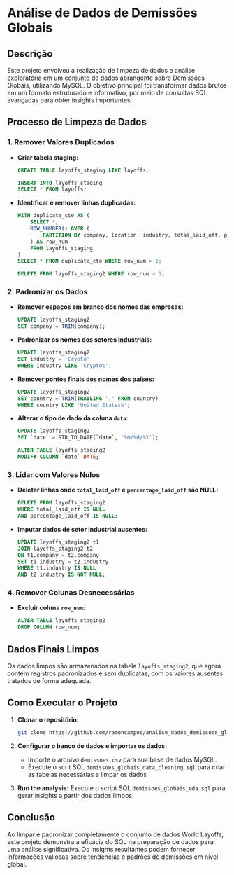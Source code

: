 # Análise de Dados de Demissões Globais

## Descrição

Este projeto envolveu a realização de limpeza de dados e análise exploratória em um conjunto de dados abrangente sobre Demissões Globais, utilizando MySQL. O objetivo principal foi transformar dados brutos em um formato estruturado e informativo, por meio de consultas SQL avançadas para obter insights importantes.

## Processo de Limpeza de Dados

### 1. Remover Valores Duplicados

- **Criar tabela staging:**
  ```sql
  CREATE TABLE layoffs_staging LIKE layoffs;

  INSERT INTO layoffs_staging
  SELECT * FROM layoffs;
  ```

- **Identificar e remover linhas duplicadas:**
  ```sql
  WITH duplicate_cte AS (
      SELECT *,
      ROW_NUMBER() OVER (
          PARTITION BY company, location, industry, total_laid_off, percentage_laid_off, `date`, stage, country, funds_raised_millions
      ) AS row_num
      FROM layoffs_staging
  )
  SELECT * FROM duplicate_cte WHERE row_num > 1;

  DELETE FROM layoffs_staging2 WHERE row_num > 1;
  ```

### 2. Padronizar os Dados

- **Remover espaços em branco dos nomes das empresas:**
  ```sql
  UPDATE layoffs_staging2
  SET company = TRIM(company);
  ```

- **Padronizar os nomes dos setores industriais:**
  ```sql
  UPDATE layoffs_staging2
  SET industry = 'Crypto'
  WHERE industry LIKE 'Crypto%';
  ```

- **Remover pontos finais dos nomes dos países:**
  ```sql
  UPDATE layoffs_staging2
  SET country = TRIM(TRAILING '.' FROM country)
  WHERE country LIKE 'United States%';
  ```

- **Alterar o tipo de dado da coluna `data`:**
  ```sql
  UPDATE layoffs_staging2
  SET `date` = STR_TO_DATE(`date`, '%m/%d/%Y');

  ALTER TABLE layoffs_staging2
  MODIFY COLUMN `date` DATE;
  ```

### 3. Lidar com Valores Nulos

- **Deletar linhas onde `total_laid_off` e `percentage_laid_off` são NULL:**
  ```sql
  DELETE FROM layoffs_staging2
  WHERE total_laid_off IS NULL
  AND percentage_laid_off IS NULL;
  ```

- **Imputar dados de setor industrial ausentes:**
  ```sql
  UPDATE layoffs_staging2 t1
  JOIN layoffs_staging2 t2
  ON t1.company = t2.company
  SET t1.industry = t2.industry
  WHERE t1.industry IS NULL
  AND t2.industry IS NOT NULL;
  ```

### 4. Remover Colunas Desnecessárias

- **Excluir coluna `row_num`:**
  ```sql
  ALTER TABLE layoffs_staging2
  DROP COLUMN row_num;
  ```

## Dados Finais Limpos

Os dados limpos são armazenados na tabela `layoffs_staging2`, que agora contém registros padronizados e sem duplicatas, com os valores ausentes tratados de forma adequada.

## Como Executar o Projeto

1. **Clonar o repositório:**
    ```bash
    git clone https://github.com/ramoncampos/analise_dados_demissoes_globais.git
    
    ```

2. **Configurar o banco de dados e importar os dados:**
    - Importe o arquivo `demissoes.csv` para sua base de dados MySQL.
    - Execute o scrit SQL `demissoes_globais_data_cleaning.sql` para criar as tabelas necessárias e limpar os dados

3. **Run the analysis:**
    Execute o script SQL `demissoes_globais_eda.sql` para gerar insights a partir dos dados limpos.

## Conclusão

Ao limpar e padronizar completamente o conjunto de dados World Layoffs, este projeto demonstra a eficácia do SQL na preparação de dados para uma análise significativa. Os insights resultantes podem fornecer informações valiosas sobre tendências e padrões de demissões em nível global.
